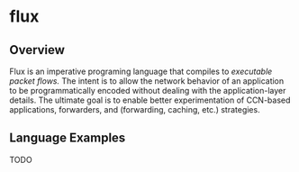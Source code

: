 # flux

## Overview

Flux is an imperative programing language that compiles to *executable 
packet flows.* The intent is to allow the network behavior of an application
to be programmatically encoded without dealing with the application-layer 
details. The ultimate goal is to enable better experimentation of CCN-based
applications, forwarders, and (forwarding, caching, etc.) strategies. 

## Language Examples

TODO
